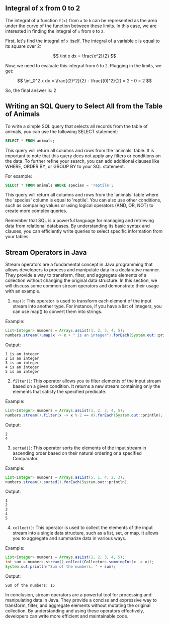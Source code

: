 ## Integral of x from 0 to 2

The integral of a function `f(x)` from `a` to `b` can be represented as the area under the curve of the function between these limits. In this case, we are interested in finding the integral of `x` from `0` to `2`.

First, let's find the integral of `x` itself. The integral of a variable `x` is equal to its square over 2:

$$ \int x dx = \frac{x^2}{2} $$

Now, we need to evaluate this integral from `0` to `2`. Plugging in the limits, we get:

$$ \int_0^2 x dx = \frac{(2)^2}{2} - \frac{(0)^2}{2} = 2 - 0 = 2 $$

So, the final answer is: 2

## Writing an SQL Query to Select All from the Table of Animals

To write a simple SQL query that selects all records from the table of animals, you can use the following SELECT statement:

```sql
SELECT * FROM animals;
```

This query will return all columns and rows from the 'animals' table. It is important to note that this query does not apply any filters or conditions on the data. To further refine your search, you can add additional clauses like WHERE, ORDER BY, or GROUP BY to your SQL statement.

For example:

```sql
SELECT * FROM animals WHERE species = 'reptile';
```

This query will return all columns and rows from the 'animals' table where the 'species' column is equal to 'reptile'. You can also use other conditions, such as comparing values or using logical operators (AND, OR, NOT) to create more complex queries.

Remember that SQL is a powerful language for managing and retrieving data from relational databases. By understanding its basic syntax and clauses, you can efficiently write queries to select specific information from your tables.

## Stream Operators in Java

Stream operators are a fundamental concept in Java programming that allows developers to process and manipulate data in a declarative manner. They provide a way to transform, filter, and aggregate elements of a collection without changing the original data structure. In this section, we will discuss some common stream operators and demonstrate their usage with an example.

1. `map()`: This operator is used to transform each element of the input stream into another type. For instance, if you have a list of integers, you can use map() to convert them into strings.

Example:
```java
List<Integer> numbers = Arrays.asList(1, 2, 3, 4, 5);
numbers.stream().map(x -> x + " is an integer").forEach(System.out::println);
```
Output:
```
1 is an integer
2 is an integer
3 is an integer
4 is an integer
5 is an integer
```

2. `filter()`: This operator allows you to filter elements of the input stream based on a given condition. It returns a new stream containing only the elements that satisfy the specified predicate.

Example:
```java
List<Integer> numbers = Arrays.asList(1, 2, 3, 4, 5);
numbers.stream().filter(x -> x % 2 == 0).forEach(System.out::println);
```
Output:
```
2
4
```

3. `sorted()`: This operator sorts the elements of the input stream in ascending order based on their natural ordering or a specified Comparator.

Example:
```java
List<Integer> numbers = Arrays.asList(5, 1, 4, 2, 3);
numbers.stream().sorted().forEach(System.out::println);
```
Output:
```
1
2
3
4
5
```

4. `collect()`: This operator is used to collect the elements of the input stream into a single data structure, such as a list, set, or map. It allows you to aggregate and summarize data in various ways.

Example:
```java
List<Integer> numbers = Arrays.asList(1, 2, 3, 4, 5);
int sum = numbers.stream().collect(Collectors.summingInt(x -> x));
System.out.println("Sum of the numbers: " + sum);
```
Output:
```
Sum of the numbers: 15
```

In conclusion, stream operators are a powerful tool for processing and manipulating data in Java. They provide a concise and expressive way to transform, filter, and aggregate elements without mutating the original collection. By understanding and using these operators effectively, developers can write more efficient and maintainable code.

